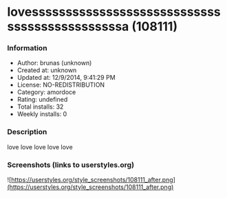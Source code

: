 # lovesssssssssssssssssssssssssssssssssssssssssssssa (108111)

### Information
- Author: brunas (unknown)
- Created at: unknown
- Updated at: 12/9/2014, 9:41:29 PM
- License: NO-REDISTRIBUTION
- Category: amordoce
- Rating: undefined
- Total installs: 32
- Weekly installs: 0


### Description
love love  love  love love


### Screenshots (links to userstyles.org)
![https://userstyles.org/style_screenshots/108111_after.png](https://userstyles.org/style_screenshots/108111_after.png)


